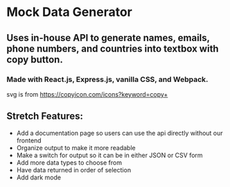 # Mock Data Generator

## Uses in-house API to generate names, emails, phone numbers, and countries into textbox with copy button.

### Made with React.js, Express.js, vanilla CSS, and Webpack.

svg is from https://copyicon.com/icons?keyword=copy+

## Stretch Features: 
- Add a documentation page so users can use the api directly without our frontend
- Organize output to make it more readable
- Make a switch for output so it can be in either JSON or CSV form
- Add more data types to choose from
- Have data returned in order of selection
- Add dark mode